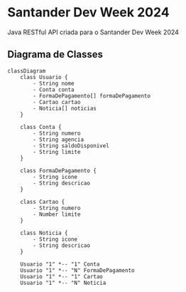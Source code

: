 # Santander Dev Week 2024
Java RESTful API criada para o Santander Dev Week 2024

## Diagrama de Classes

```mermaid
classDiagram
    class Usuario {
        - String nome
        - Conta conta
        - FormaDePagamento[] formaDePagamento
        - Cartao cartao
        - Noticia[] noticias
    }

    class Conta {
        - String numero
        - String agencia
        - String saldoDisponivel
        - String limite
    }

    class FormaDePagamento {
        - String icone
        - String descricao
    }

    class Cartao {
        - String numero
        - Number limite
    }

    class Noticia {
        - String icone
        - String descricao
    }

    Usuario "1" *-- "1" Conta
    Usuario "1" *-- "N" FormaDePagamento
    Usuario "1" *-- "1" Cartao
    Usuario "1" *-- "N" Noticia
```
